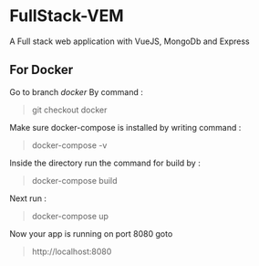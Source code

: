 # FullStack-VEM
A Full stack web application with VueJS, MongoDb and Express

## For Docker

Go to branch *docker* By command :
> git checkout docker

Make sure docker-compose is installed by writing command :
>docker-compose -v

Inside the directory run the command for build by :
>docker-compose build

Next run :
> docker-compose up

Now your app is running on port 8080 goto 
>http://localhost:8080
